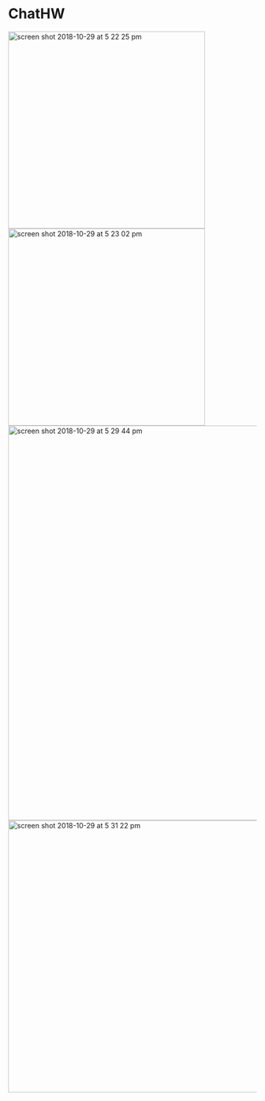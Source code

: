 # ChatHW

<img width="399" alt="screen shot 2018-10-29 at 5 22 25 pm" src="https://user-images.githubusercontent.com/33597605/47660869-9bcdb480-dba0-11e8-94f7-cfaeefa638d7.png">

<img width="399" alt="screen shot 2018-10-29 at 5 23 02 pm" src="https://user-images.githubusercontent.com/33597605/47660873-a425ef80-dba0-11e8-9c3d-4df8264b02c9.png">

<img width="799" alt="screen shot 2018-10-29 at 5 29 44 pm" src="https://user-images.githubusercontent.com/33597605/47660880-ab4cfd80-dba0-11e8-9c24-5f1208d1a10b.png">

<img width="551" alt="screen shot 2018-10-29 at 5 31 22 pm" src="https://user-images.githubusercontent.com/33597605/47660899-b43dcf00-dba0-11e8-89aa-7726b6511748.png">
